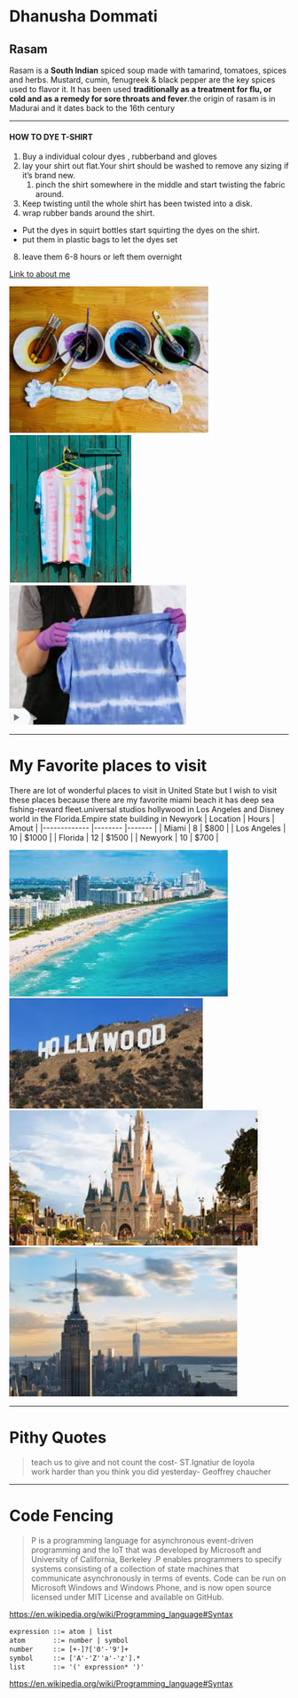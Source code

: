 # Dhanusha Dommati
## Rasam
Rasam is a **South Indian** spiced soup made with tamarind, tomatoes, spices and herbs. Mustard, cumin, fenugreek & black pepper are the key spices used to flavor it. It has been used **traditionally as a treatment for flu, or cold and as a remedy for sore throats and fever**.the origin of rasam is in Madurai and it dates back to the 16th century 

---
#### HOW TO DYE T-SHIRT 
1. Buy a individual colour dyes , rubberband and gloves 
2. lay your shirt out flat.Your shirt should be washed to remove any sizing if it’s brand new. 
    1. pinch the shirt somewhere in the middle and start twisting the fabric around. 
4. Keep twisting until the whole shirt has been twisted into a disk.
5. wrap rubber bands around the shirt. 
* Put the dyes in squirt bottles start squirting the dyes on the shirt.
* put them in plastic bags to let the dyes set
8. leave them 6-8 hours or  left them overnight

[Link to about me](Aboutme.md)

![Tshirt dyeing](images/td1.PNG)
![Tshirt dyeing](images/td2.PNG)
![Tshirt dyeing](images/td3.PNG)

---
# My Favorite places to visit
There are lot of wonderful places to visit in United State but I wish to visit these places because there are my favorite miami beach it has deep sea fishing-reward fleet.universal studios hollywood in Los Angeles and Disney world in the Florida.Empire state building in Newyork
| Location    	| Hours  	| Amout 	|
|-------------	|--------	|-------	|
| Miami       	| 8      	| $800  	|
| Los Angeles 	| 10     	| $1000 	|
| Florida     	| 12     	| $1500 	|
| Newyork     	| 10     	| $700  	|

![Fav place](images/miami.PNG)
![Fav place](images/losangeles.PNG)
![Fav place](images/Florida.PNG)
![Fav place](images/newyork.PNG)

---
# Pithy Quotes
> teach us to give and not count the cost- ST.Ignatiur de loyola  
> work harder than you think you did yesterday- Geoffrey chaucher

--- 
# Code Fencing
> P is a programming language for asynchronous event-driven programming and the IoT that was developed by Microsoft and University of California, Berkeley .P enables programmers to specify systems consisting of a collection of state machines that communicate asynchronously in terms of events. Code can be run on Microsoft Windows and Windows Phone, and is now open source licensed under MIT License and available on GitHub.

<https://en.wikipedia.org/wiki/Programming_language#Syntax>

```
expression ::= atom | list
atom       ::= number | symbol
number     ::= [+-]?['0'-'9']+
symbol     ::= ['A'-'Z''a'-'z'].*
list       ::= '(' expression* ')'
``` 

<https://en.wikipedia.org/wiki/Programming_language#Syntax>